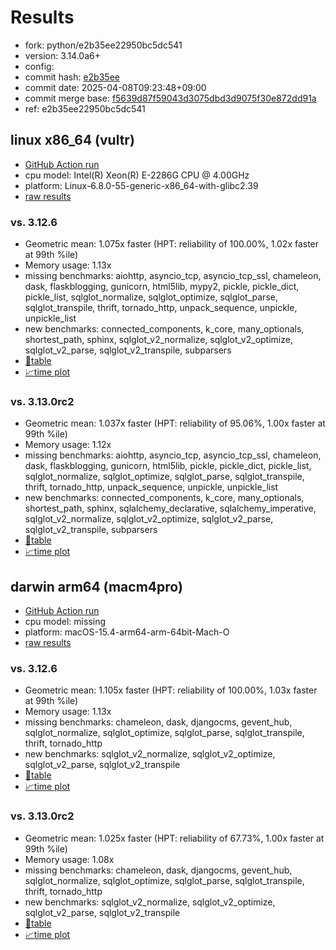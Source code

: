 # Results

- fork: python/e2b35ee22950bc5dc541
- version: 3.14.0a6+
- config: 
- commit hash: [e2b35ee](https://github.com/python/cpython/commit/e2b35ee)
- commit date: 2025-04-08T09:23:48+09:00
- commit merge base: [f5639d87f59043d3075dbd3d9075f30e872dd91a](https://github.com/python/cpython/commit/f5639d87f59043d3075dbd3d9075f30e872dd91a)
- ref: e2b35ee22950bc5dc541

## linux x86_64 (vultr)

- [GitHub Action run](https://github.com/facebookexperimental/free-threading-benchmarking/actions/runs/14322252201)
- cpu model: Intel(R) Xeon(R) E-2286G CPU @ 4.00GHz
- platform: Linux-6.8.0-55-generic-x86_64-with-glibc2.39
- [raw results](bm-20250408-vultr-x86_64-python-e2b35ee22950bc5dc541-3.14.0a6%2B-e2b35ee.json)

### vs. 3.12.6

- Geometric mean: 1.075x faster (HPT: reliability of 100.00%, 1.02x faster at 99th %ile)
- Memory usage: 1.13x
- missing benchmarks: aiohttp, asyncio_tcp, asyncio_tcp_ssl, chameleon, dask, flaskblogging, gunicorn, html5lib, mypy2, pickle, pickle_dict, pickle_list, sqlglot_normalize, sqlglot_optimize, sqlglot_parse, sqlglot_transpile, thrift, tornado_http, unpack_sequence, unpickle, unpickle_list
- new benchmarks: connected_components, k_core, many_optionals, shortest_path, sphinx, sqlglot_v2_normalize, sqlglot_v2_optimize, sqlglot_v2_parse, sqlglot_v2_transpile, subparsers
- [📄table](bm-20250408-vultr-x86_64-python-e2b35ee22950bc5dc541-3.14.0a6%2B-e2b35ee-vs-3.12.6.md)
- [📈time plot](bm-20250408-vultr-x86_64-python-e2b35ee22950bc5dc541-3.14.0a6%2B-e2b35ee-vs-3.12.6.svg)

### vs. 3.13.0rc2

- Geometric mean: 1.037x faster (HPT: reliability of 95.06%, 1.00x faster at 99th %ile)
- Memory usage: 1.12x
- missing benchmarks: aiohttp, asyncio_tcp, asyncio_tcp_ssl, chameleon, dask, flaskblogging, gunicorn, html5lib, pickle, pickle_dict, pickle_list, sqlglot_normalize, sqlglot_optimize, sqlglot_parse, sqlglot_transpile, thrift, tornado_http, unpack_sequence, unpickle, unpickle_list
- new benchmarks: connected_components, k_core, many_optionals, shortest_path, sphinx, sqlalchemy_declarative, sqlalchemy_imperative, sqlglot_v2_normalize, sqlglot_v2_optimize, sqlglot_v2_parse, sqlglot_v2_transpile, subparsers
- [📄table](bm-20250408-vultr-x86_64-python-e2b35ee22950bc5dc541-3.14.0a6%2B-e2b35ee-vs-3.13.0rc2.md)
- [📈time plot](bm-20250408-vultr-x86_64-python-e2b35ee22950bc5dc541-3.14.0a6%2B-e2b35ee-vs-3.13.0rc2.svg)

## darwin arm64 (macm4pro)

- [GitHub Action run](https://github.com/facebookexperimental/free-threading-benchmarking/actions/runs/14322252201)
- cpu model: missing
- platform: macOS-15.4-arm64-arm-64bit-Mach-O
- [raw results](bm-20250408-macm4pro-arm64-python-e2b35ee22950bc5dc541-3.14.0a6%2B-e2b35ee.json)

### vs. 3.12.6

- Geometric mean: 1.105x faster (HPT: reliability of 100.00%, 1.03x faster at 99th %ile)
- Memory usage: 1.13x
- missing benchmarks: chameleon, dask, djangocms, gevent_hub, sqlglot_normalize, sqlglot_optimize, sqlglot_parse, sqlglot_transpile, thrift, tornado_http
- new benchmarks: sqlglot_v2_normalize, sqlglot_v2_optimize, sqlglot_v2_parse, sqlglot_v2_transpile
- [📄table](bm-20250408-macm4pro-arm64-python-e2b35ee22950bc5dc541-3.14.0a6%2B-e2b35ee-vs-3.12.6.md)
- [📈time plot](bm-20250408-macm4pro-arm64-python-e2b35ee22950bc5dc541-3.14.0a6%2B-e2b35ee-vs-3.12.6.svg)

### vs. 3.13.0rc2

- Geometric mean: 1.025x faster (HPT: reliability of 67.73%, 1.00x faster at 99th %ile)
- Memory usage: 1.08x
- missing benchmarks: chameleon, dask, djangocms, gevent_hub, sqlglot_normalize, sqlglot_optimize, sqlglot_parse, sqlglot_transpile, thrift, tornado_http
- new benchmarks: sqlglot_v2_normalize, sqlglot_v2_optimize, sqlglot_v2_parse, sqlglot_v2_transpile
- [📄table](bm-20250408-macm4pro-arm64-python-e2b35ee22950bc5dc541-3.14.0a6%2B-e2b35ee-vs-3.13.0rc2.md)
- [📈time plot](bm-20250408-macm4pro-arm64-python-e2b35ee22950bc5dc541-3.14.0a6%2B-e2b35ee-vs-3.13.0rc2.svg)


